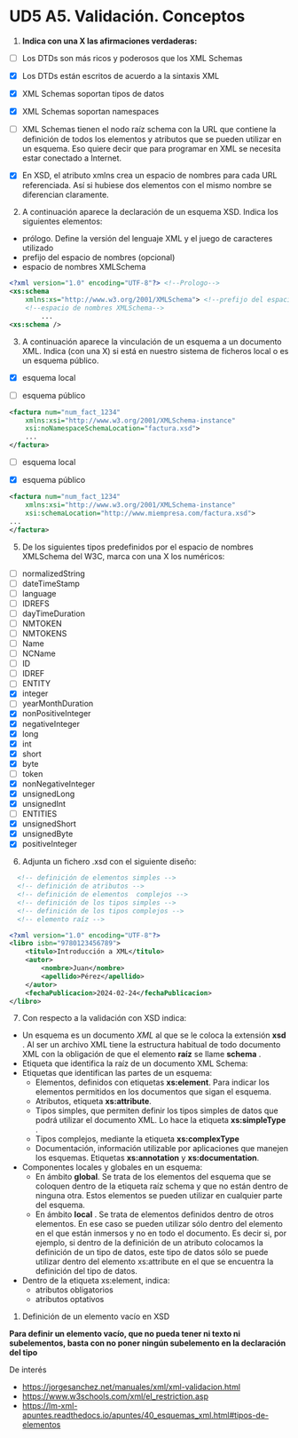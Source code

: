 # UD5 A5. Validación. Conceptos

1. **Indica con una X las afirmaciones verdaderas:**

- [ ] Los DTDs son más ricos y poderosos que los XML Schemas

- [x] Los DTDs están escritos de acuerdo a la sintaxis XML

- [x] XML Schemas soportan tipos de datos

- [x] XML Schemas soportan namespaces
- [ ] XML Schemas tienen el nodo raíz schema con la URL que contiene la definición de todos los elementos y atributos que se pueden utilizar en un esquema. Eso quiere decir que para programar en XML se necesita estar conectado a Internet.
- [x] En XSD, el atributo xmlns crea un espacio de nombres para cada URL referenciada. Así si hubiese dos elementos con el mismo nombre se diferencian claramente.



2. A continuación aparece la declaración de un esquema XSD. Indica los siguientes elementos:

- prólogo. Define la versión del lenguaje XML y el juego de caracteres utilizado
- prefijo del espacio de nombres (opcional)
- espacio de nombres XMLSchema

```xml
<?xml version="1.0" encoding="UTF-8"?> <!--Prologo-->
<xs:schema 
    xmlns:xs="http://www.w3.org/2001/XMLSchema"> <!--prefijo del espacio de nombres-->
    <!--espacio de nombres XMLSchema-->
		...
<xs:schema />
```
3. A continuación aparece la vinculación de un esquema a un documento XML. Indica (con una X) si está en nuestro sistema de ficheros local o es un esquema público.

- [x] esquema local

- [ ] esquema público
```xml
<factura num="num_fact_1234"
    xmlns:xsi="http://www.w3.org/2001/XMLSchema-instance"
    xsi:noNamespaceSchemaLocation="factura.xsd">
	...
</factura>
```

- [ ] esquema local

- [x] esquema público
```xml
<factura num="num_fact_1234"
    xmlns:xsi="http://www.w3.org/2001/XMLSchema-instance"
    xsi:schemaLocation="http://www.miempresa.com/factura.xsd">
...
</factura>	
```
  
5. De los siguientes tipos predefinidos por el espacio de nombres XMLSchema del W3C, marca con una X los numéricos:
- [ ] normalizedString
- [ ] dateTimeStamp
- [ ] language
- [ ] IDREFS
- [ ] dayTimeDuration
- [ ] NMTOKEN
- [ ] NMTOKENS
- [ ] Name
- [ ] NCName
- [ ] ID
- [ ] IDREF
- [ ] ENTITY
- [x] integer
- [ ] yearMonthDuration
- [x] nonPositiveInteger
- [x] negativeInteger
- [x] long
- [x] int
- [x] short
- [x] byte
- [ ] token
- [x] nonNegativeInteger
- [x] unsignedLong
- [x] unsignedInt
- [ ] ENTITIES
- [x] unsignedShort
- [x] unsignedByte
- [x] positiveInteger

6. Adjunta un fichero .xsd con el siguiente diseño:
```xml
  <!-- definición de elementos simples -->
  <!-- definición de atributos -->
  <!-- definición de elementos  complejos -->
  <!-- definición de los tipos simples -->
  <!-- definición de los tipos complejos -->
  <!-- elemento raíz -->

<?xml version="1.0" encoding="UTF-8"?>
<libro isbn="9780123456789">
    <titulo>Introducción a XML</titulo>
    <autor>
        <nombre>Juan</nombre>
        <apellido>Pérez</apellido>
    </autor>
    <fechaPublicacion>2024-02-24</fechaPublicacion>
</libro>

  ```

7. Con respecto a la validación con XSD indica:
- Un esquema es un documento *XML* al que se le coloca la extensión **xsd** . Al ser un archivo XML tiene la estructura habitual de todo documento XML con la obligación de que el elemento **raíz** se llame **schema** .
- Etiqueta que identifica la raíz de un documento XML Schema: 
- Etiquetas que identifican las partes de un esquema:
  - Elementos, definidos con etiquetas **xs:element**. Para indicar los elementos permitidos en los documentos que sigan el esquema.
  - Atributos, etiqueta **xs:attribute**.
  - Tipos simples, que permiten definir los tipos simples de datos que podrá utilizar el documento XML. Lo hace la etiqueta **xs:simpleType** .
  - Tipos complejos, mediante la etiqueta **xs:complexType**
  - Documentación, información utilizable por aplicaciones que manejen los esquemas. Etiquetas **xs:annotation** y **xs:documentation**.
- Componentes locales y globales en un esquema:
  - En ámbito **global**. Se trata de los elementos del esquema que se coloquen dentro de la etiqueta raíz schema y que no están dentro de ninguna otra. Estos elementos se pueden utilizar en cualquier parte del esquema.
  - En ámbito **local** . Se trata de elementos definidos dentro de otros elementos. En ese caso se pueden utilizar sólo dentro del elemento en el que están inmersos y no en todo el documento. Es decir si, por ejemplo, si dentro de la definición de un atributo colocamos la definición de un tipo de datos, este tipo de datos sólo se puede utilizar dentro del elemento xs:attribute en el que se encuentra la definición del tipo de datos.
- Dentro de la etiqueta xs:element, indica:
  - atributos obligatorios
  - atributos optativos

1. Definición de un elemento vacío en XSD

**Para definir un elemento vacío, que no pueda tener ni texto ni subelementos, basta con no poner ningún subelemento en la declaración del tipo**

De interés
- https://jorgesanchez.net/manuales/xml/xml-validacion.html
- https://www.w3schools.com/xml/el_restriction.asp
- https://lm-xml-apuntes.readthedocs.io/apuntes/40_esquemas_xml.html#tipos-de-elementos